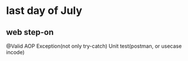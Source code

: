 # last day of July
## web step-on
  @Valid
  AOP
  Exception(not only try-catch)
  Unit test(postman, or usecase incode)
  
